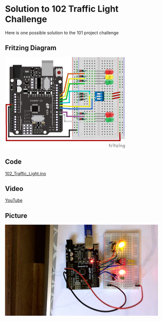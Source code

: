 # Solution to 102 Traffic Light Challenge
Here is one possible solution to the 101 project challenge

## Fritzing Diagram
<img src="102_Traffic_Light_bb.png" height="300">

## Code
[102_Traffic_Light.ino](102_Traffic_Light.ino)

## Video
[YouTube](https://youtu.be/LEXjwdFOQmw)

## Picture
<img src="102_Traffic_Light_Picture.jpg" height="300">

